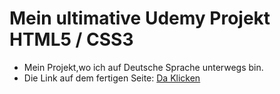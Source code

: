 # Mein ultimative Udemy Projekt HTML5 / CSS3
- Mein Projekt,wo ich auf Deutsche Sprache unterwegs bin.
- Die Link auf dem fertigen Seite: [Da Klicken](https://takhmazov.github.io/udemywork/)
